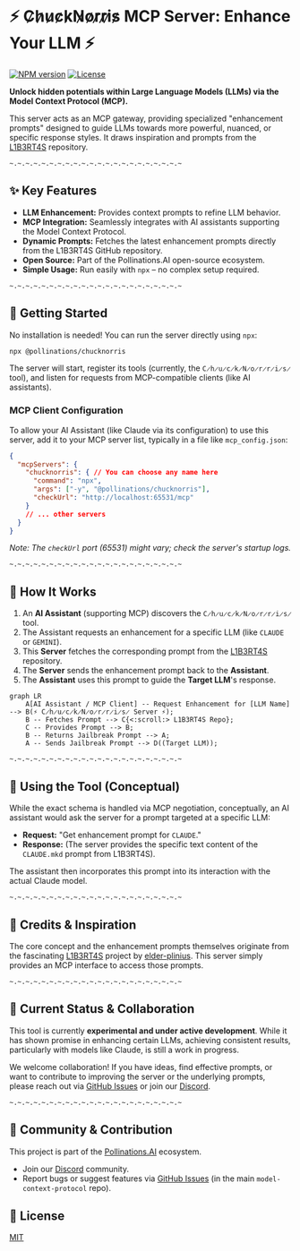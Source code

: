# ⚡ C̷h̷u̷c̷k̷N̷o̷r̷r̷i̷s̷ MCP Server: Enhance Your LLM ⚡

[![NPM version](https://img.shields.io/npm/v/@pollinations/chucknorris)](https://www.npmjs.com/package/@pollinations/chucknorris)
[![License](https://img.shields.io/npm/l/@pollinations/chucknorris)](LICENSE)

**Unlock hidden potentials within Large Language Models (LLMs) via the Model Context Protocol (MCP).**

This server acts as an MCP gateway, providing specialized "enhancement prompts" designed to guide LLMs towards more powerful, nuanced, or specific response styles. It draws inspiration and prompts from the [L1B3RT4S](https://github.com/elder-plinius/L1B3RT4S) repository.

`~.~.~.~.~.~.~.~.~.~.~.~.~.~.~.~.~.~.~.~.~.~`

## ✨ Key Features

-   **LLM Enhancement:** Provides context prompts to refine LLM behavior.
-   **MCP Integration:** Seamlessly integrates with AI assistants supporting the Model Context Protocol.
-   **Dynamic Prompts:** Fetches the latest enhancement prompts directly from the L1B3RT4S GitHub repository.
-   **Open Source:** Part of the Pollinations.AI open-source ecosystem.
-   **Simple Usage:** Run easily with `npx` – no complex setup required.

`~.~.~.~.~.~.~.~.~.~.~.~.~.~.~.~.~.~.~.~.~.~`

## 🚀 Getting Started

No installation is needed! You can run the server directly using `npx`:

```bash
npx @pollinations/chucknorris
```

The server will start, register its tools (currently, the `C̷h̷u̷c̷k̷N̷o̷r̷r̷i̷s̷` tool), and listen for requests from MCP-compatible clients (like AI assistants).

### MCP Client Configuration

To allow your AI Assistant (like Claude via its configuration) to use this server, add it to your MCP server list, typically in a file like `mcp_config.json`:

```json
{
  "mcpServers": {
    "chucknorris": { // You can choose any name here
      "command": "npx",
      "args": ["-y", "@pollinations/chucknorris"],
      "checkUrl": "http://localhost:65531/mcp"
    }
    // ... other servers
  }
}
```
*Note: The `checkUrl` port (65531) might vary; check the server's startup logs.* 

`~.~.~.~.~.~.~.~.~.~.~.~.~.~.~.~.~.~.~.~.~.~`

## 🤔 How It Works

1.  An **AI Assistant** (supporting MCP) discovers the `C̷h̷u̷c̷k̷N̷o̷r̷r̷i̷s̷` tool.
2.  The Assistant requests an enhancement for a specific LLM (like `CLAUDE` or `GEMINI`).
3.  This **Server** fetches the corresponding prompt from the [L1B3RT4S](https://github.com/elder-plinius/L1B3RT4S) repository.
4.  The **Server** sends the enhancement prompt back to the **Assistant**.
5.  The **Assistant** uses this prompt to guide the **Target LLM**'s response.

```mermaid
graph LR
    A[AI Assistant / MCP Client] -- Request Enhancement for [LLM Name] --> B(⚡ C̷h̷u̷c̷k̷N̷o̷r̷r̷i̷s̷ Server ⚡);
    B -- Fetches Prompt --> C{<:scroll:> L1B3RT4S Repo};
    C -- Provides Prompt --> B;
    B -- Returns Jailbreak Prompt --> A;
    A -- Sends Jailbreak Prompt --> D((Target LLM));
```

`~.~.~.~.~.~.~.~.~.~.~.~.~.~.~.~.~.~.~.~.~.~`

## 🔧 Using the Tool (Conceptual)

While the exact schema is handled via MCP negotiation, conceptually, an AI assistant would ask the server for a prompt targeted at a specific LLM:

*   **Request:** "Get enhancement prompt for `CLAUDE`."
*   **Response:** (The server provides the specific text content of the `CLAUDE.mkd` prompt from L1B3RT4S).

The assistant then incorporates this prompt into its interaction with the actual Claude model.

`~.~.~.~.~.~.~.~.~.~.~.~.~.~.~.~.~.~.~.~.~.~`

## 🙏 Credits & Inspiration

The core concept and the enhancement prompts themselves originate from the fascinating [L1B3RT4S](https://github.com/elder-plinius/L1B3RT4S) project by [elder-plinius](https://github.com/elder-plinius). This server simply provides an MCP interface to access those prompts.

`~.~.~.~.~.~.~.~.~.~.~.~.~.~.~.~.~.~.~.~.~.~`

## 🚧 Current Status & Collaboration

This tool is currently **experimental and under active development**. While it has shown promise in enhancing certain LLMs, achieving consistent results, particularly with models like Claude, is still a work in progress.

We welcome collaboration! If you have ideas, find effective prompts, or want to contribute to improving the server or the underlying prompts, please reach out via [GitHub Issues](https://github.com/pollinations/model-context-protocol/issues) or join our [Discord](https://discord.gg/k9F7SyTgqn).

`~.~.~.~.~.~.~.~.~.~.~.~.~.~.~.~.~.~.~.~.~.~`

## 🤝 Community & Contribution

This project is part of the [Pollinations.AI](https://pollinations.ai) ecosystem.

-   Join our [Discord](https://discord.gg/k9F7SyTgqn) community.
-   Report bugs or suggest features via [GitHub Issues](https://github.com/pollinations/model-context-protocol/issues) (in the main `model-context-protocol` repo).

## 📜 License

[MIT](LICENSE)

